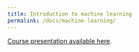 ```yaml
---
title: Introduction to machine learning
permalink: /docs/machine-learning/
---
```


[Course presentation available here](https://figshare.com/articles/DataViz_slides_pptx/9162425).
